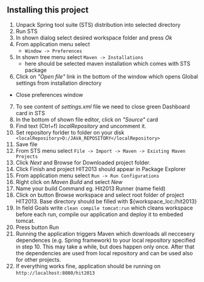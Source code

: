 Installing this project
-----------------------
1. Unpack Spring tool suite (STS) distribution into selected directory
2. Run STS
3. In shown dialog select desired workspace folder and press *Ok*
4. From application menu select
    - `Window -> Preferences`
5. In shown tree menu select `Maven -> Installations`
    - here should be selected maven installation which comes with STS package
6. Click on *"Open file"* link in the bottom of the window which opens Global settings from installation directory
  - Close preferences window
7. To see content of *settings.xml* file we need to close green Dashboard card in STS
8. In the bottom of shown file editor, click on *"Source"* card
9. Find text (Ctrl+f) *localRepository* and uncomment it.
10. Set repository forlder to folder on your disk
` <localRepository>D:/JAVA_REPOSITORY</localRepository>`
11. Save file
12. From STS menu select `File -> Import -> Maven -> Existing Maven Projects`
13. Click *Next* and Browse for Downloaded project folder.
14. Click Finish and project HIT2013 should appear in Package Explorer
15. From application menu select `Run -> Run Configurations`
16. Right click on *Maven Build* and select *New*
17. Name your build Command eg. Hit2013 Runner (name field)
18. Click on button Browse workspace and select root folder of project HIT2013. Base directory should be filled with ${workspace_loc:/hit2013}
19. In field Goals write `clean compile tomcat:run` which cleans workspace before each run, compile our application and deploy it to embeded tomcat.
20. Press button Run
21. Running the application triggers Maven which downloads all neccesery dependences (e.g. Spring framework) to your local repository specified in step 10. This may take a while, but does happen only once. After that the dependencies are used from local repository and can be used also for other projects.
22. If everything works fine, application should be running on `http://localhost:8080/hit2013`

